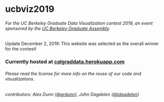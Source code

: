 # ucbviz2019
###### For the UC Berkeley Graduate Data Visualization contest 2019, an event sponsored by the [UC Berkeley Graduate Assembly](https://ga.berkeley.edu).

Update December 2, 2019: This website was selected as the overall winner for the contest!


### Currently hosted at [calgraddata.herokuapp.com](https://calgraddata.herokuapp.com)

###### Please read the license for more info on the reuse of our code and visualizations.

###### contributors: Alex Dunn ([@ardunn](https://github.com/ardunn)), John Dagdelen ([@jdagdelen](https://github.com/jdagdelen))
